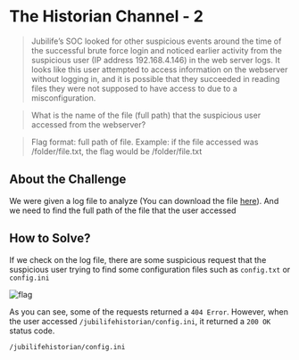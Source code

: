 # The Historian Channel - 2
> Jubilife’s SOC looked for other suspicious events around the time of the successful brute force login and noticed earlier activity from the suspicious user (IP address 192.168.4.146) in the web server logs. It looks like this user attempted to access information on the webserver without logging in, and it is possible that they succeeded in reading files they were not supposed to have access to due to a misconfiguration.

> What is the name of the file (full path) that the suspicious user accessed from the webserver?

> Flag format: full path of file. Example: if the file accessed was /folder/file.txt, the flag would be /folder/file.txt

## About the Challenge
We were given a log file to analyze (You can download the file [here](access.log)). And we need to find the full path of the file that the user accessed

## How to Solve?
If we check on the log file, there are some suspicious request that the suspicious user trying to find some configuration files such as `config.txt` or `config.ini`

![flag](images/flag.png)

As you can see, some of the requests returned a `404 Error`. However, when the user accessed `/jubilifehistorian/config.ini`, it returned a `200 OK` status code.

```
/jubilifehistorian/config.ini
```